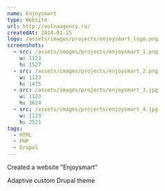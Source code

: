 ```yaml
---
name: Enjoysmart
type: Website
url: http://volnaagency.ru/
createdAt: 2014-01-15
logo: /assets/images/projects/enjoysmart_logo.png
screenshots: 
  - src: /assets/images/projects/enjoysmart_1.png
    w: 1123
    h: 1527
  - src: /assets/images/projects/enjoysmart_2.png
    w: 1123
    h: 1475
  - src: /assets/images/projects/enjoysmart_3.jpg
    w: 1123
    h: 3624
  - src: /assets/images/projects/enjoysmart_4.jpg
    w: 1123
    h: 2521
tags:
  - HTML
  - PHP 
  - Drupal
---
```


Created a website "Enjoysmart"

Adaptive custom Drupal theme
